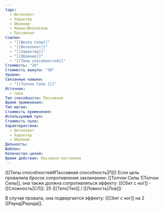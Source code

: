```yaml
---
tags:
  - Интеллект
  - Характер
  - Обаяние
  - Навык/ШколаСилы
  - Пассивная
Ссылки:
  - "[[Школа Силы]]"
  - "[[Интеллект]]"
  - "[[Характер]]"
  - "[[Обаяние]]"
  - "[[Типы способностей]]"
Стоимость: "20"
Стоимость выкупа: "30"
Уровни: 
Связанные навыки:
  - "[[Толчок Силы 1]]"
Источник:
  - Сила
Тип способности: Пассивная
Время применения: 
Тип магии: 
Стоимость применения: 
Используемый пул: 
Стоимость пула: 
Характеристики:
  - Интеллект
  - Характер
  - Обаяние
Дальность: 
Шаблон: 
Количество целей: 
Время действия: Пассивно-постоянно
---
```

([[Типы способностей#Пассивная способность|П]]) Если цель провалила бросок сопротивления заклинанию: [[Толчок Силы 1|Толчок Силы]], она также должна сопротивляться эффекту: [[Сбит с ног]] - [[Сложность|СЛ]]: 25 ([[Тело|Тел]] / [[Ловкость|Лов]])

В случае провала, она подвергается эффекту: [[Сбит с ног]] на 2 [[Раунд|Раунда]]. 